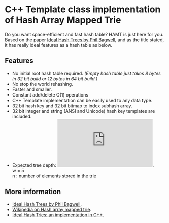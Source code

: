 # C++ Template class implementation of Hash Array Mapped Trie

Do you want space-efficient and fast hash table? HAMT is just here for you. Based on the paper [Ideal Hash Trees by Phil Bagwell](http://lampwww.epfl.ch/papers/idealhashtrees.pdf), and as the title stated, it has really ideal features as a hash table as below.

## Features
 * No initial root hash table required.
   _(Empty hash table just takes 8 bytes in 32 bit build or 12 bytes in 64 bit build.)_
 * No stop the world rehashing.
 * Faster and smaller.
 * Constant add/delete O(1) operations
 * C++ Template implementation can be easily used to any data type.
 * 32 bit hash key and 32 bit bitmap to index subhash array.
 * 32 bit integer and string (ANSI and Unicode) hash key templates are included.
 * Expected tree depth: ![equation](http://latex.codecogs.com/gif.latex?O%28%5Clog_%7B2%5EW%7D%28n%29%29).  
     w = 5  
     n : number of elements stored in the trie

## More information
 * [Ideal Hash Trees by Phil Bagwell](http://lampwww.epfl.ch/papers/idealhashtrees.pdf).
 * [Wikipedia on Hash array mapped trie](http://en.wikipedia.org/wiki/Hash_array_mapped_trie).
 * [Ideal Hash Tries: an implementation in C++](http://www.altdevblogaday.com/2011/03/22/ideal-hash-tries-an-implementation-in-c/).
